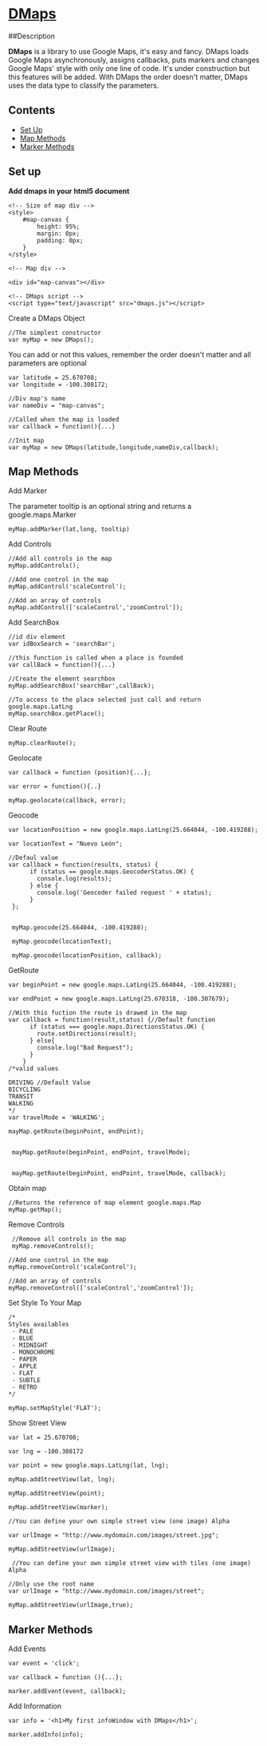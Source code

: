# [DMaps](https://github.com/IcaliaLabs/dmaps)

##Description

**DMaps** is a library to use Google Maps, it's easy and fancy. DMaps loads Google Maps asynchronously, assigns callbacks, puts markers and changes Google Maps' style with only one line of code. It's under construction but this features will be added. With DMaps the order doesn't matter, DMaps uses the data type to classify the parameters.

## Contents
- [Set Up](#set-up)
- [Map Methods](#map-methods)
- [Marker Methods](#documentation)



## Set up

**Add dmaps in your html5 document**

    
    <!-- Size of map div -->
    <style>
    	#map-canvas {
    		height: 95%;
    		margin: 0px;
    		padding: 0px;
    	}
    </style>    

    <!-- Map div -->

    <div id="map-canvas"></div>

    <!-- DMaps script -->
    <script type="text/javascript" src="dmaps.js"></script>


Create a DMaps Object
    
    
    //The simplest constructor
    var myMap = new DMaps(); 
    

You can add or not this values, remember the order doesn't matter and all parameters are optional

    var latitude = 25.670708;
    var longitude = -100.308172;

    //Div map's name
    var nameDiv = "map-canvas";

    //Called when the map is loaded
    var callback = function(){...}

    //Init map
    var myMap = new DMaps(latitude,longitude,nameDiv,callback);


## Map Methods


Add Marker

The parameter tooltip is an optional string and returns a google.maps.Marker
    
    myMap.addMarker(lat,long, tooltip)


Add Controls

    //Add all controls in the map
    myMap.addControls();
    
    //Add one control in the map
    myMap.addControl('scaleControl');
    
    //Add an array of controls
    myMap.addControl(['scaleControl','zoomControl']);

Add SearchBox

    //id div element
    var idBoxSearch = 'searchBar';
    
    //this function is called when a place is founded
    var callBack = function(){...}
    
    //Create the element searchbox
    myMap.addSearchBox('searchBar',callBack);
    
    //To access to the place selected just call and return google.maps.LatLng
    myMap.searchBox.getPlace();
    
Clear Route
   
    myMap.clearRoute();

Geolocate

    var callback = function (position){...};
  
    var error = function(){..}
  
    myMap.geolocate(callback, error);
    
Geocode
    
    var locationPosition = new google.maps.LatLng(25.664044, -100.419288);
    
    var locationText = "Nuevo León";
    
    //Defaul value
    var callback = function(results, status) {
          if (status == google.maps.GeocoderStatus.OK) {
            console.log(results);
          } else {
            console.log('Geocoder failed request ' + status);
          }
     };
     
     
     myMap.geocode(25.664044, -100.419288);
     
     myMap.geocode(locationText);
     
     myMap.geocode(locationPosition, callback);


     
    
GetRoute

    var beginPoint = new google.maps.LatLng(25.664044, -100.419288);
    
    var endPoint = new google.maps.LatLng(25.670318, -100.307679);
    
    //With this fuction the route is drawed in the map
    var callback = function(result,status) {//Default function
          if (status === google.maps.DirectionsStatus.OK) {
            route.setDirections(result);
          } else{
            console.log("Bad Request");
          }
        }
    /*valid values
    
    DRIVING //Default Value
    BICYCLING
    TRANSIT
    WALKING
    */ 
    var travelMode = 'WALKING';
    
    mayMap.getRoute(beginPoint, endPoint);
    
        
     mayMap.getRoute(beginPoint, endPoint, travelMode);
     
     
     mayMap.getRoute(beginPoint, endPoint, travelMode, callback);
    

Obtain map
  
    //Returns the reference of map element google.maps.Map
    myMap.getMap();

Remove Controls
   
     //Remove all controls in the map
     myMap.removeControls();
    
    //Add one control in the map
    myMap.removeControl('scaleControl');
    
    //Add an array of controls
    myMap.removeControl(['scaleControl','zoomControl']);

    
Set Style To Your Map


    /*
    Styles availables
     - PALE
     - BLUE
     - MIDNIGHT
     - MONOCHROME
     - PAPER
     - APPLE
     - FLAT
     - SUBTLE
     - RETRO
    */

    myMap.setMapStyle('FLAT');

Show Street View

    var lat = 25.670708;
    
    var lng = -100.308172
    
    var point = new google.maps.LatLng(lat, lng);
    
    myMap.addStreetView(lat, lng);
    
    myMap.addStreetView(point);
    
    myMap.addStreetView(marker);
    
    //You can define your own simple street view (one image) Alpha
    
    var urlImage = "http://www.mydomain.com/images/street.jpg";
    
    myMap.addStreetView(urlImage);
    
     //You can define your own simple street view with tiles (one image) Alpha
    
    //Only use the root name
    var urlImage = "http://www.mydomain.com/images/street";
    
    myMap.addStreetView(urlImage,true);
    


## Marker Methods


Add Events

    var event = 'click';
    
    var callback = function (){...};
    
    marker.addEvent(event, callback);

Add Information

    var info = '<h1>My first infoWindow with DMaps</h1>';
    
    marker.addInfo(info);



<script src="http://yandex.st/highlightjs/7.3/highlight.min.js"></script>
<link rel="stylesheet" href="http://yandex.st/highlightjs/7.3/styles/github.min.css">
<script>
  hljs.initHighlightingOnLoad();
</script>